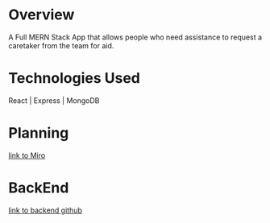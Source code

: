 # Overview
A Full MERN Stack App that allows people who need assistance to request a caretaker from the team for aid. 
# Technologies Used
 React | Express | MongoDB
# Planning
[link to Miro](https://miro.com/app/board/uXjVMYaNHYY=/?share_link_id=229765662030)
# BackEnd
[link to backend github](https://github.com/smmyl/home_care_services_backend)
